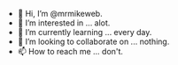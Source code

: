 - 👋 Hi, I’m @mrmikeweb.
- 👀 I’m interested in ... alot.
- 🌱 I’m currently learning ... every day.
- 💞️ I’m looking to collaborate on ... nothing.
- 📫 How to reach me ... don't.

<!---
mrmikeweb/mrmikeweb is a ✨ special ✨ repository because its `README.md` (this file) appears on your GitHub profile.
You can click the Preview link to take a look at your changes.
--->
